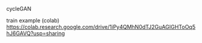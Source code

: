 cycleGAN

train example (colab)
https://colab.research.google.com/drive/1iPy4QMhN0dTJ2GuAGIGHToOq5hJ6GAVQ?usp=sharing
